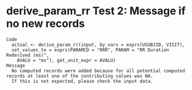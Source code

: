 # derive_param_rr Test 2: Message if no new records

    Code
      actual <- derive_param_rr(input, by_vars = exprs(USUBJID, VISIT),
      set_values_to = exprs(PARAMCD = "RRR", PARAM = "RR Duration Rederived (ms)",
        AVALU = "ms"), get_unit_expr = AVALU)
    Message
      No computed records were added because for all potential computed records at least one of the contributing values was NA.
      If this is not expected, please check the input data.

